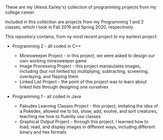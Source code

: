 These are my (Alexis Earley's) collection of programming projects from my college career.

Included in this collection are projects from my Programming 1 and 2 classes, which I took in Fall 2019 and Spring 2020, respectively.

This repository contains, from ny most recent project to my earliest project:
  * Programming 2 - all coded in C++
    * Minesweeper Project - in this project, we were asked to design our own working minesweeper game
    * Image Processing Project - this project manipulates images, including (but not limited to) multiplying, subtracting, screening, overlaying, and flipping them
    * Linked List Project - the point of this project was to learn about linked lists through designing one ourselves
    
  * Programming 1 - all coded in Java
    * Pakudex Learning Classes Project - this project, imitating the idea of a Pokedex, allowed me to list, show, add, evolve, and sort creatures, teaching me how to fluently use classes
    * Graphical Output Project - through this project, I learned how to load, read, and display images in different ways, including different binary and hex formats
